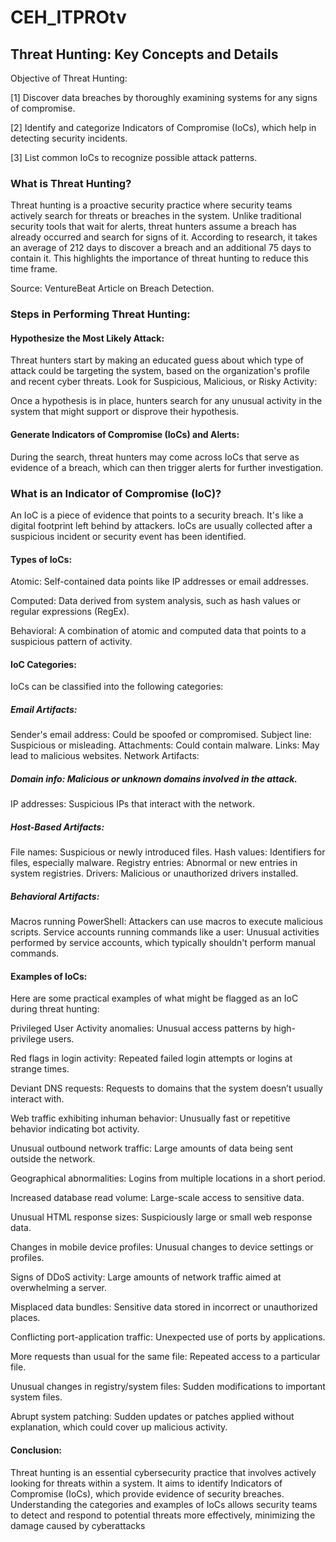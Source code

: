 # CEH_ITPROtv

## Threat Hunting: Key Concepts and Details

Objective of Threat Hunting:

[1] Discover data breaches by thoroughly examining systems for any signs of compromise.

[2] Identify and categorize Indicators of Compromise (IoCs), which help in detecting security incidents.

[3] List common IoCs to recognize possible attack patterns.

### What is Threat Hunting?

Threat hunting is a proactive security practice where security teams actively search for threats or breaches in the system.
Unlike traditional security tools that wait for alerts, threat hunters assume a breach has already occurred and search for signs of it.
According to research, it takes an average of 212 days to discover a breach and an additional 75 days to contain it. This highlights the importance of threat hunting to reduce this time frame.

Source: VentureBeat Article on Breach Detection.


### Steps in Performing Threat Hunting:

#### Hypothesize the Most Likely Attack:

Threat hunters start by making an educated guess about which type of attack could be targeting the system, based on the organization's profile and recent cyber threats.
Look for Suspicious, Malicious, or Risky Activity:

Once a hypothesis is in place, hunters search for any unusual activity in the system that might support or disprove their hypothesis.

#### Generate Indicators of Compromise (IoCs) and Alerts:

During the search, threat hunters may come across IoCs that serve as evidence of a breach, which can then trigger alerts for further investigation.


### What is an Indicator of Compromise (IoC)?

An IoC is a piece of evidence that points to a security breach. It's like a digital footprint left behind by attackers.
IoCs are usually collected after a suspicious incident or security event has been identified.

#### Types of IoCs:

Atomic: Self-contained data points like IP addresses or email addresses.

Computed: Data derived from system analysis, such as hash values or regular expressions (RegEx).

Behavioral: A combination of atomic and computed data that points to a suspicious pattern of activity.

#### IoC Categories:

IoCs can be classified into the following categories:

##### Email Artifacts:

Sender's email address: Could be spoofed or compromised.
Subject line: Suspicious or misleading.
Attachments: Could contain malware.
Links: May lead to malicious websites.
Network Artifacts:

##### Domain info: Malicious or unknown domains involved in the attack.

IP addresses: Suspicious IPs that interact with the network.

##### Host-Based Artifacts:

File names: Suspicious or newly introduced files.
Hash values: Identifiers for files, especially malware.
Registry entries: Abnormal or new entries in system registries.
Drivers: Malicious or unauthorized drivers installed.

##### Behavioral Artifacts:

Macros running PowerShell: Attackers can use macros to execute malicious scripts.
Service accounts running commands like a user: Unusual activities performed by service accounts, which typically shouldn't perform manual commands.


#### Examples of IoCs:
Here are some practical examples of what might be flagged as an IoC during threat hunting:

Privileged User Activity anomalies: Unusual access patterns by high-privilege users.

Red flags in login activity: Repeated failed login attempts or logins at strange times.

Deviant DNS requests: Requests to domains that the system doesn’t usually interact with.

Web traffic exhibiting inhuman behavior: Unusually fast or repetitive behavior indicating bot activity.

Unusual outbound network traffic: Large amounts of data being sent outside the network.

Geographical abnormalities: Logins from multiple locations in a short period.

Increased database read volume: Large-scale access to sensitive data.

Unusual HTML response sizes: Suspiciously large or small web response data.

Changes in mobile device profiles: Unusual changes to device settings or profiles.

Signs of DDoS activity: Large amounts of network traffic aimed at overwhelming a server.

Misplaced data bundles: Sensitive data stored in incorrect or unauthorized places.

Conflicting port-application traffic: Unexpected use of ports by applications.

More requests than usual for the same file: Repeated access to a particular file.

Unusual changes in registry/system files: Sudden modifications to important system files.

Abrupt system patching: Sudden updates or patches applied without explanation, which could cover up malicious activity.


#### Conclusion:
Threat hunting is an essential cybersecurity practice that involves actively looking for threats within a system. It aims to identify Indicators of Compromise (IoCs), which provide evidence of security breaches. Understanding the categories and examples of IoCs allows security teams to detect and respond to potential threats more effectively, minimizing the damage caused by cyberattacks​
